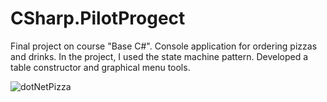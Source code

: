 # CSharp.PilotProgect
Final project on course "Base C#". Console application for ordering pizzas and drinks. In the project, I used the state machine pattern. Developed a table constructor and graphical menu tools.

![dotNetPizza](https://user-images.githubusercontent.com/35379801/189976907-f4199169-e995-408f-aba2-4ec6f135ffb4.jpg)
